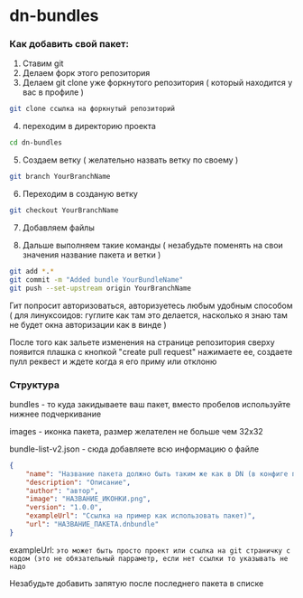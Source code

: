 # dn-bundles

### Как добавить свой пакет:
1. Ставим git
2. Делаем форк этого репозитория
3. Делаем git clone уже форкнутого репозитория ( который находится у вас в профиле )
```bash
git clone ссылка на форкнутый репозиторий
```

4. переходим в директорию проекта
```bash
cd dn-bundles
```

5. Создаем ветку ( желательно назвать ветку по своему )
```bash
git branch YourBranchName
```

6. Переходим в созданую ветку
```bash
git checkout YourBranchName
```

7. Добавляем файлы

8. Дальше выполняем такие команды ( незабудьте поменять на свои значения название пакета и ветки )
```bash
git add *.*
git commit -m "Added bundle YourBundleName"
git push --set-upstream origin YourBranchName
```

Гит попросит авторизоваться, авторизуетесь любым удобным способом ( для линуксоидов: гуглите как там это делается, насколько я знаю там не будет окна авторизации как в винде )

После того как зальете изменения на странице репозитория сверху появится плашка с кнопкой "create pull request" нажимаете ее, создаете пулл реквест и ждете когда я его приму или отклоню

### Структура
bundles - то куда закидываете ваш пакет, вместо пробелов используйте нижнее подчеркивание

images - иконка пакета, размер желателен не больше чем 32х32

bundle-list-v2.json - сюда добавляете всю информацию о файле
```json
{
    "name": "Название пакета должно быть таким же как в DN (в конфиге пакета ключ 'name')",
    "description": "Описание",
    "author": "автор",
    "image": "НАЗВАНИЕ_ИКОНКИ.png",
    "version": "1.0.0",
    "exampleUrl": "Ссылка на пример как использовать пакет)",
    "url": "НАЗВАНИЕ_ПАКЕТА.dnbundle"
}
```
exampleUrl: `это может быть просто проект или ссылка на git страничку с кодом (это не обязательный парраметр, если нет ссылки то указывать не надо`

Незабудьте добавить запятую после последнего пакета в списке